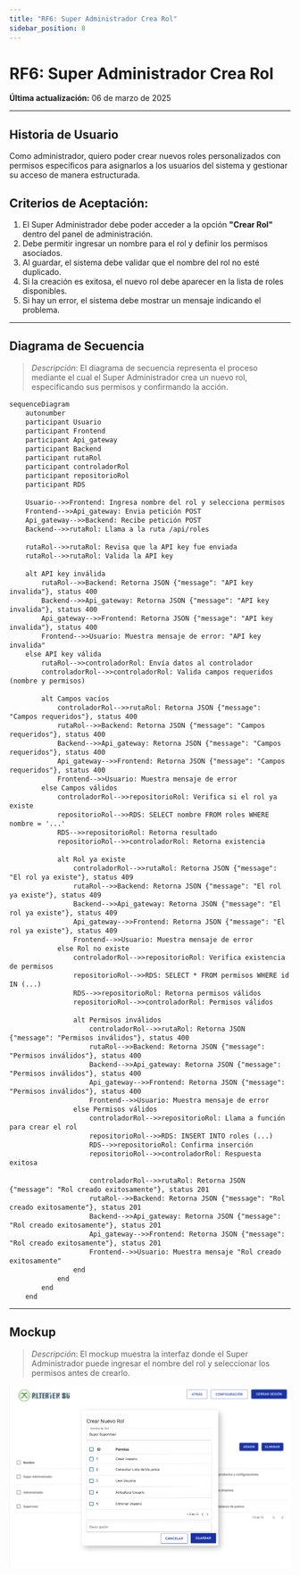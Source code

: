 ```yaml
---
title: "RF6: Super Administrador Crea Rol"
sidebar_position: 8
---
```


# RF6: Super Administrador Crea Rol

**Última actualización:** 06 de marzo de 2025

---

## Historia de Usuario

Como administrador, quiero poder crear nuevos roles personalizados con permisos específicos para asignarlos a los usuarios del sistema y gestionar su acceso de manera estructurada.

## **Criterios de Aceptación:**

1. El Super Administrador debe poder acceder a la opción **"Crear Rol"** dentro del panel de administración.
2. Debe permitir ingresar un nombre para el rol y definir los permisos asociados.
3. Al guardar, el sistema debe validar que el nombre del rol no esté duplicado.
4. Si la creación es exitosa, el nuevo rol debe aparecer en la lista de roles disponibles.
5. Si hay un error, el sistema debe mostrar un mensaje indicando el problema.

---

## **Diagrama de Secuencia**

> _Descripción_: El diagrama de secuencia representa el proceso mediante el cual el Super Administrador crea un nuevo rol, especificando sus permisos y confirmando la acción.

```mermaid
sequenceDiagram
    autonumber
    participant Usuario
    participant Frontend
    participant Api_gateway
    participant Backend
    participant rutaRol
    participant controladorRol
    participant repositorioRol
    participant RDS

    Usuario-->>Frontend: Ingresa nombre del rol y selecciona permisos
    Frontend-->>Api_gateway: Envia petición POST
    Api_gateway-->>Backend: Recibe petición POST
    Backend-->>rutaRol: Llama a la ruta /api/roles

    rutaRol-->>rutaRol: Revisa que la API key fue enviada
    rutaRol-->>rutaRol: Valida la API key

    alt API key inválida
        rutaRol-->>Backend: Retorna JSON {"message": "API key invalida"}, status 400
        Backend-->>Api_gateway: Retorna JSON {"message": "API key invalida"}, status 400
        Api_gateway-->>Frontend: Retorna JSON {"message": "API key invalida"}, status 400
        Frontend-->>Usuario: Muestra mensaje de error: "API key invalida"
    else API key válida
        rutaRol-->>controladorRol: Envía datos al controlador
        controladorRol-->>controladorRol: Valida campos requeridos (nombre y permisos)

        alt Campos vacíos
            controladorRol-->>rutaRol: Retorna JSON {"message": "Campos requeridos"}, status 400
            rutaRol-->>Backend: Retorna JSON {"message": "Campos requeridos"}, status 400
            Backend-->>Api_gateway: Retorna JSON {"message": "Campos requeridos"}, status 400
            Api_gateway-->>Frontend: Retorna JSON {"message": "Campos requeridos"}, status 400
            Frontend-->>Usuario: Muestra mensaje de error
        else Campos válidos
            controladorRol-->>repositorioRol: Verifica si el rol ya existe
            repositorioRol-->>RDS: SELECT nombre FROM roles WHERE nombre = '...'
            RDS-->>repositorioRol: Retorna resultado
            repositorioRol-->>controladorRol: Retorna existencia

            alt Rol ya existe
                controladorRol-->>rutaRol: Retorna JSON {"message": "El rol ya existe"}, status 409
                rutaRol-->>Backend: Retorna JSON {"message": "El rol ya existe"}, status 409
                Backend-->>Api_gateway: Retorna JSON {"message": "El rol ya existe"}, status 409
                Api_gateway-->>Frontend: Retorna JSON {"message": "El rol ya existe"}, status 409
                Frontend-->>Usuario: Muestra mensaje de error
            else Rol no existe
                controladorRol-->>repositorioRol: Verifica existencia de permisos
                repositorioRol-->>RDS: SELECT * FROM permisos WHERE id IN (...)
                RDS-->>repositorioRol: Retorna permisos válidos
                repositorioRol-->>controladorRol: Permisos válidos

                alt Permisos inválidos
                    controladorRol-->>rutaRol: Retorna JSON {"message": "Permisos inválidos"}, status 400
                    rutaRol-->>Backend: Retorna JSON {"message": "Permisos inválidos"}, status 400
                    Backend-->>Api_gateway: Retorna JSON {"message": "Permisos inválidos"}, status 400
                    Api_gateway-->>Frontend: Retorna JSON {"message": "Permisos inválidos"}, status 400
                    Frontend-->>Usuario: Muestra mensaje de error
                else Permisos válidos
                    controladorRol-->>repositorioRol: Llama a función para crear el rol
                    repositorioRol-->>RDS: INSERT INTO roles (...)
                    RDS-->>repositorioRol: Confirma inserción
                    repositorioRol-->>controladorRol: Respuesta exitosa

                    controladorRol-->>rutaRol: Retorna JSON {"message": "Rol creado exitosamente"}, status 201
                    rutaRol-->>Backend: Retorna JSON {"message": "Rol creado exitosamente"}, status 201
                    Backend-->>Api_gateway: Retorna JSON {"message": "Rol creado exitosamente"}, status 201
                    Api_gateway-->>Frontend: Retorna JSON {"message": "Rol creado exitosamente"}, status 201
                    Frontend-->>Usuario: Muestra mensaje "Rol creado exitosamente"
                end
            end
        end
    end

```

---

## **Mockup**

> _Descripción_: El mockup muestra la interfaz donde el Super Administrador puede ingresar el nombre del rol y seleccionar los permisos antes de crearlo.


![alt text](<imagenes/RF6.png>)